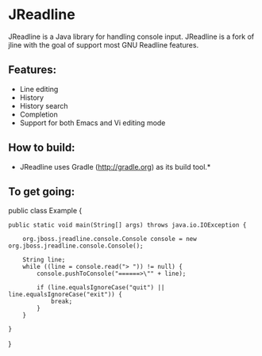 JReadline
=========

JReadline is a Java library for handling console input. JReadline is a fork of jline with the goal of support most GNU Readline features.

Features:
---------
* Line editing
* History
* History search
* Completion
* Support for both Emacs and Vi editing mode

How to build:
-------------
* JReadline uses Gradle (http://gradle.org) as its build tool.*

To get going:
-------------

public class Example {

    public static void main(String[] args) throws java.io.IOException {

        org.jboss.jreadline.console.Console console = new org.jboss.jreadline.console.Console();

        String line;
        while ((line = console.read("> ")) != null) {
            console.pushToConsole("======>\"" + line);

            if (line.equalsIgnoreCase("quit") || line.equalsIgnoreCase("exit")) {
                break;
            }
        }

    }
}


